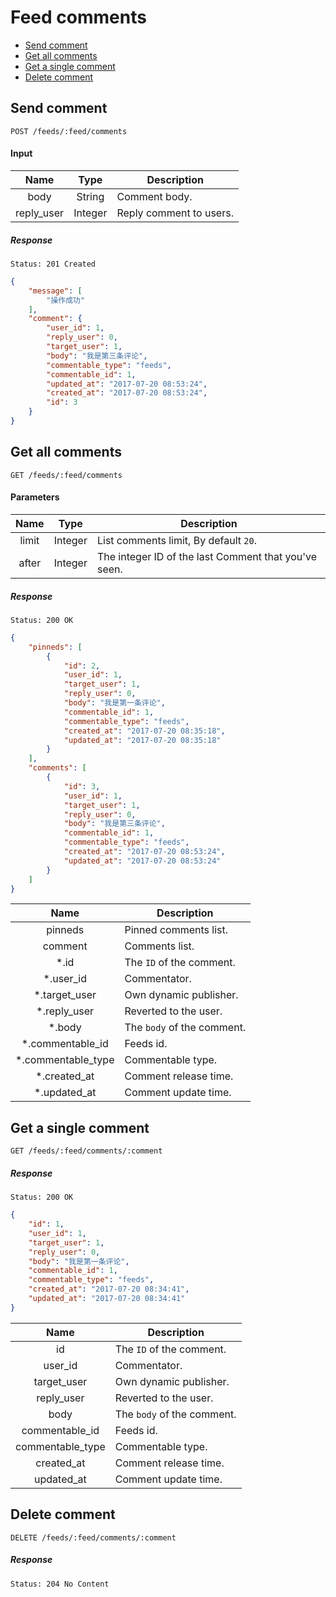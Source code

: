 # Feed comments

- [Send comment](#send-comment)
- [Get all comments](#get-all-comments)
- [Get a single comment](#get-a-single-comment)
- [Delete comment](#delete-comment)

## Send comment

```
POST /feeds/:feed/comments
```

#### Input

| Name | Type | Description
|:----:|:----:|----|
| body | String | Comment body. |
| reply_user | Integer | Reply comment to users. |

##### Response

```
Status: 201 Created
```
```json
{
    "message": [
        "操作成功"
    ],
    "comment": {
        "user_id": 1,
        "reply_user": 0,
        "target_user": 1,
        "body": "我是第三条评论",
        "commentable_type": "feeds",
        "commentable_id": 1,
        "updated_at": "2017-07-20 08:53:24",
        "created_at": "2017-07-20 08:53:24",
        "id": 3
    }
}
```

## Get all comments

```
GET /feeds/:feed/comments
```

#### Parameters

| Name | Type | Description |
|:----:|:----:|----|
| limit | Integer | List comments limit, By default `20`. |
| after | Integer | The integer ID of the last Comment that you've seen. |

##### Response

```
Status: 200 OK
```
```json
{
    "pinneds": [
        {
            "id": 2,
            "user_id": 1,
            "target_user": 1,
            "reply_user": 0,
            "body": "我是第一条评论",
            "commentable_id": 1,
            "commentable_type": "feeds",
            "created_at": "2017-07-20 08:35:18",
            "updated_at": "2017-07-20 08:35:18"
        }
    ],
    "comments": [
        {
            "id": 3,
            "user_id": 1,
            "target_user": 1,
            "reply_user": 0,
            "body": "我是第三条评论",
            "commentable_id": 1,
            "commentable_type": "feeds",
            "created_at": "2017-07-20 08:53:24",
            "updated_at": "2017-07-20 08:53:24"
        }
    ]
}
```

| Name | Description |
|:----:|----|
| pinneds | Pinned comments list. |
| comment | Comments list. |
| *.id | The `ID` of the comment. |
| *.user_id | Commentator. |
| *.target_user | Own dynamic publisher. |
| *.reply_user | Reverted to the user. |
| *.body | The `body` of the comment. |
| *.commentable_id | Feeds id. |
| *.commentable_type | Commentable type. |
| *.created_at | Comment release time. |
| *.updated_at | Comment update time. |

## Get a single comment

```
GET /feeds/:feed/comments/:comment
```

##### Response

```
Status: 200 OK
```
```json
{
    "id": 1,
    "user_id": 1,
    "target_user": 1,
    "reply_user": 0,
    "body": "我是第一条评论",
    "commentable_id": 1,
    "commentable_type": "feeds",
    "created_at": "2017-07-20 08:34:41",
    "updated_at": "2017-07-20 08:34:41"
}
```

| Name | Description |
|:----:|----|
| id | The `ID` of the comment. |
| user_id | Commentator. |
| target_user | Own dynamic publisher. |
| reply_user | Reverted to the user. |
| body | The `body` of the comment. |
| commentable_id | Feeds id. |
| commentable_type | Commentable type. |
| created_at | Comment release time. |
| updated_at | Comment update time. |

## Delete comment

```
DELETE /feeds/:feed/comments/:comment
```

##### Response

```
Status: 204 No Content
```
